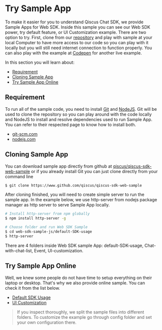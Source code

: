 # Try Sample App

To make it easier for you to understand Qiscus Chat SDK, we provide
Sample Apps for Web SDK. Inside this sample you can see our Web SDK power,
try default feature, or UI Customization example. There are two option to try.
First, clone from our [repository](https://github.com/qiscus/qiscus-sdk-web-sample)
and play with sample at your local Computer to have more access to our code so
you can play with it locally but you will still need internet connection to
function properly. You can also play with the example at
[Codepen](sample-app-codepen-link)
for another live example.

In this section you will learn about:
- [Requirement](#requirement)
- [Cloning Sample App](#cloning-sample-app)
- [Try Sample App Online](#try-sample-app-online)

## Requirement

To run all of the sample code, you need to install [Git](git-scm.com) and
[NodeJS](nodejs.com). Git will be used to clone the repository so you can
play around with the code locally and NodeJS to install and resolve
dependencies used to run Sample App. You can refer to their respected page
to know how to install both.
- [git-scm.com](http://git-scm.com)
- [nodejs.com](http://nodejs.com)

## Cloning Sample App

You can download sample app directly from github at
[qiscus/qiscus-sdk-web-sample](http://github.com/qiscus/qiscus-sdk-web-sample) or
if you already install Git you can just clone directly from your command line
```bash
$ git clone https://www.github.com/qiscus/qiscus-sdk-web-sample
```
After cloning finished, you will need to create simple server to run the sample
app. In the example below, we use http-server from nodejs package manager as
http server to serve Sample App locally.
```bash
# Install http-server from npm globally
$ npm install http-server -g

# Choose folder and run Web SDK Sample
$ cd web-sdk-sample-js/default-SDK-usage
$ http-server
```

There are 4 folders inside Web SDK sample App: default-SDK-usage,
Chat-with-chat-list, Event, UI-customization.

## Try Sample App Online

Well, we knew some people do not have time to setup everything on their laptop
or desktop. That's why we also provide online sample. You can check it from the
list below.
- [Default SDK Usage](link-sample-default-sdk-usage)
- [UI Customization](link-sample-ui-customization)

> If you inspect thoroughly, we split the sample files into different folders.
> To customize the example go through config folder and set your own configuration
there.

